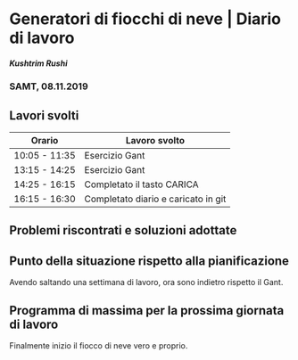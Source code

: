 # Generatori di fiocchi di neve | Diario di lavoro
##### Kushtrim Rushi
### SAMT, 08.11.2019

## Lavori svolti


| Orario        | Lavoro svolto                                 |
|---------------|-----------------------------------------------|
| 10:05 - 11:35 | Esercizio Gant                                |
| 13:15 - 14:25 | Esercizio Gant                                |
| 14:25 - 16:15 | Completato il tasto CARICA                    |
| 16:15 - 16:30 | Completato diario e caricato in git           |

##  Problemi riscontrati e soluzioni adottate

##  Punto della situazione rispetto alla pianificazione

Avendo saltando una settimana di lavoro, ora sono indietro rispetto il Gant.

## Programma di massima per la prossima giornata di lavoro

Finalmente inizio il fiocco di neve vero e proprio.
